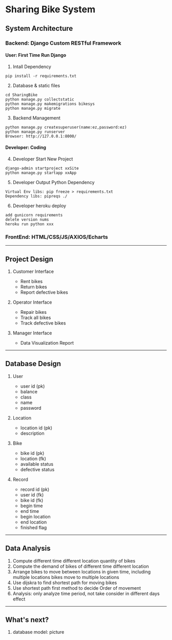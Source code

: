 # Sharing Bike System
## System Architecture
### Backend: Django Custom RESTful Framework  
#### User: First Time Run Django  
1. Intall Dependency 
```  
pip install -r requirements.txt 
```  
  
2. Database & static files  
```  
cd SharingBike  
python manage.py collectstatic  
python manage.py makemigrations bikesys  
python manage.py migrate  
```  
  
3. Backend Management
```  
python manage.py createsuperuser(name:ez,password:ez)  
python manage.py runserver  
Browser: http://127.0.0.1:8000/    
```  
  
#### Developer: Coding  
4. Developer Start New Project  
```  
django-admin startproject xxSite  
python manage.py startapp xxApp  
```  
    
5. Developer Output Python Dependency
```  
Virtual Env libs: pip freeze > requirements.txt  
Dependency libs: pipreqs ./  
```  
  
6. Developer heroku deploy  
```  
add gunicorn requirements  
delete version nums  
heroku run python xxx 
```  
  
### FrontEnd: HTML/CSS/JS/AXIOS/Echarts  
  
---  
  
## Project Design  
1. Customer Interface  
    - Rent bikes
    - Return bikes
    - Report defective bikes
  
2. Operator Interface  
    - Repair bikes
    - Track all bikes
    - Track defective bikes
  
3. Manager Interface  
    - Data Visualization Report  
  
---  
  
## Database Design
1. User
    - user id (pk)
    - balance
    - class
    - name
    - password
  
2. Location
    - location id (pk)
    - description
  
3. Bike
    - bike id (pk)
    - location (fk)
    - available status
    - defective status
  
4. Record
    - record id (pk)
    - user id (fk)
    - bike id (fk)
    - begin time
    - end time
    - begin location
    - end location
    - finished flag
    
---  
  
## Data Analysis
1. Compute different time different location quantity of bikes  
2. Compute the demand of bikes of different time different location  
3. Arrange bikes to move between locations in given time, including multiple locations bikes move to multiple locations  
4. Use dijskra to find shortest path for moving bikes  
5. Use shortest path first method to decide Order of movement  
6. Analysis: only analyze time period, not take consider in different days effect
  
---  
  
## What's next?
1. database model: picture